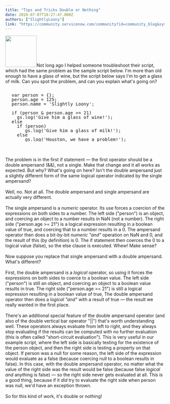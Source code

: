 ```yaml
---
title: "Tips and Tricks Double or Nothing"
date: 2010-07-07T18:27:47.000Z
authors: ["SlightlyLoony"]
link: "https://community.servicenow.com/community?id=community_blog&sys_id=0efce2a5dbd0dbc01dcaf3231f9619c5"
---
```

<p><img  alt="" class="jive-image" src="0b52d042dbd417041dcaf3231f9619a3.iix" style="width: auto; height: 99px;" />Not long ago I helped someone troubleshoot their script, which had the same problem as the sample script below. I'm more than old enough to have a glass of wine, but the script below says I'm to get a glass of milk. Can you spot the problem, and can you explain what's going on?<br /><pre style="margin-left:20px;line-height:1;"><br />var person = {};<br />person.age = 125;<br />person.name = 'Slightly Loony';<br /><br />if (person &amp; person.age &gt;= 21)<br />  gs.log('Give him a glass of wine!');<br />else<br />  if (person)<br />     gs.log('Give him a glass of milk!');<br />  else<br />     gs.log('Houston, we have a problem!');<br /></pre><br /><!--break--><br />The problem is in the first if statement — the first operator should be a double ampersand (&amp;&amp;), not a single. Make that change and it all works as expected. But why? What's going on here? Isn't the double ampersand just a slightly different form of the same logical operator indicated by the single ampersand?<br /><br />Well, no. Not at all. The double ampersand and single ampersand are actually very different.<br /><br />The single ampersand is a <i>numeric</i> operator. Its use forces a coercion of the expressions on both sides to a number. The left side ("person") is an object, and coercing an object to a number results in NaN (not a number). The right side ("person.age &gt;= 21") is a logical expression resulting in a boolean value of true, and coercing that to a number results in a 0. The ampersand operator then does a bit-by-bit <i>numeric "and"</i> operation on NaN and 0, and the result of this (by definition) is 0. The if statement then coerces the 0 to a logical value (false), so the else clause is executed. Whew! Make sense?<br /><br />Now suppose you replace that single ampersand with a double ampersand. What's different?<br /><br />First, the double ampersand is a <i>logical</i> operator, so using it forces the expressions on both sides to coerce to a boolean value. The left side ("person") is still an object, and coercing an object to a boolean value results in true. The right side ("person.age &gt;= 21") is still a logical expression resulting in a boolean value of true, The double ampersand operator then does a <i>logical "and"</i> with a result of true — the result we really wanted in the first place. <br /><br />There's an additional special feature of the double ampersand operator (and also of the double vertical bar operator "||") that's worth understanding well. These operators always evaluate from left to right, and they always stop evaluating if the results can be computed with no further evaluation (this is often called "short-circuit evaluation"). This is very useful in our example script, where the left side is basically testing for the existence of the person object, and then the right side is testing a property on that object. If person was a null for some reason, the left side of the expression would evaluate as a false (because coercing null to a boolean results in false). In this case, with the double ampersand operator, no matter what the value of the right side was the result would be false (because false <i>logical and</i> anything is false) — so the right side never gets evaluated at all. This is a good thing, because if it <i>did</i> try to evaluate the right side when person was null, we'd have an exception thrown.<br /><br />So for this kind of work, it's double or nothing!</p>
